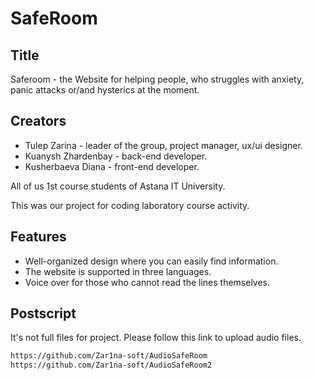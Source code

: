 # SafeRoom
## Title
Saferoom - the Website for helping people, who struggles with anxiety, panic attacks or/and hysterics at the moment.
## Creators
* Tulep Zarina - leader of the group, project manager, ux/ui designer.
* Kuanysh Zhardenbay - back-end developer.
* Kusherbaeva Diana - front-end developer.

All of us 1st course students of Astana IT University. 

This was our project for coding laboratory course activity.
## Features
* Well-organized design where you can easily find information.
* The website is supported in three languages.
* Voice over for those who cannot read the lines themselves.
## Postscript
It's not full files for project. Please follow this link to upload audio files.
```bash
https://github.com/Zar1na-soft/AudioSafeRoom
https://github.com/Zar1na-soft/AudioSafeRoom2
```
